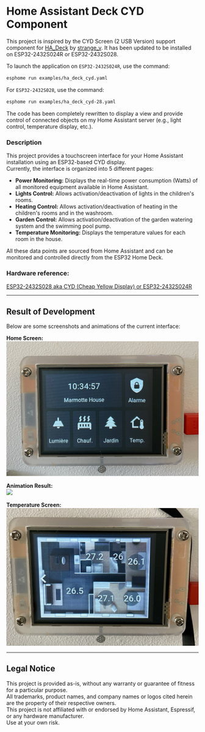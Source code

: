 # Home Assistant Deck CYD Component

This project is inspired by the CYD Screen (2 USB Version) support component for [HA_Deck](https://github.com/strange-v/ha_deck) by [strange_v](https://github.com/strange-v). It has been updated to be installed on ESP32-2432S024R or ESP32-2432S028.

To launch the application on `ESP32-2432S024R`, use the command:

```bash
esphome run examples/ha_deck_cyd.yaml
```

For `ESP32-2432S028`, use the command:

```bash
esphome run examples/ha_deck_cyd-28.yaml
```

The code has been completely rewritten to display a view and provide control of connected objects on my Home Assistant server (e.g., light control, temperature display, etc.).

### Description

This project provides a touchscreen interface for your Home Assistant installation using an ESP32-based CYD display.  
Currently, the interface is organized into 5 different pages:

- **Power Monitoring:** Displays the real-time power consumption (Watts) of all monitored equipment available in Home Assistant.
- **Lights Control:** Allows activation/deactivation of lights in the children's rooms.
- **Heating Control:** Allows activation/deactivation of heating in the children's rooms and in the washroom.
- **Garden Control:** Allows activation/deactivation of the garden watering system and the swimming pool pump.
- **Temperature Monitoring:** Displays the temperature values for each room in the house.

All these data points are sourced from Home Assistant and can be monitored and controlled directly from the ESP32 Home Deck.

### Hardware reference:
[ESP32-2432S028 aka CYD (Cheap Yellow Display) or ESP32-2432S024R ](https://ali.ski/vNTYds)

---

## Result of Development

Below are some screenshots and animations of the current interface:

**Home Screen:**  
![](/images/HomeScreen.jpeg)

**Animation Result:**  
![](/images/animated-deck.gif)

**Temperature Screen:**  
![](/images/House-temperature.jpg)

---

## Legal Notice

This project is provided as-is, without any warranty or guarantee of fitness for a particular purpose.  
All trademarks, product names, and company names or logos cited herein are the property of their respective owners.  
This project is not affiliated with or endorsed by Home Assistant, Espressif, or any hardware manufacturer.  
Use at your own risk.
